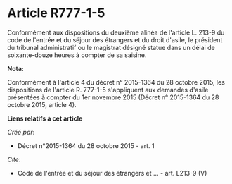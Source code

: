 # Article R777-1-5

Conformément aux dispositions du deuxième alinéa de l'article L. 213-9 du code de l'entrée et du séjour des étrangers et du
droit d'asile, le président du tribunal administratif ou le magistrat désigné statue dans un délai de soixante-douze heures à
compter de sa saisine.

**Nota:**

Conformément à l'article 4 du décret n° 2015-1364 du 28 octobre 2015, les dispositions de l'article R. 777-1-5 s'appliquent
aux demandes d'asile présentées à compter du 1er novembre 2015 (Décret n° 2015-1364 du 28 octobre 2015, article 4).

**Liens relatifs à cet article**

_Créé par_:

  - Décret n°2015-1364 du 28 octobre 2015 - art. 1

_Cite_:

  - Code de l'entrée et du séjour des étrangers et ... - art. L213-9 (V)
